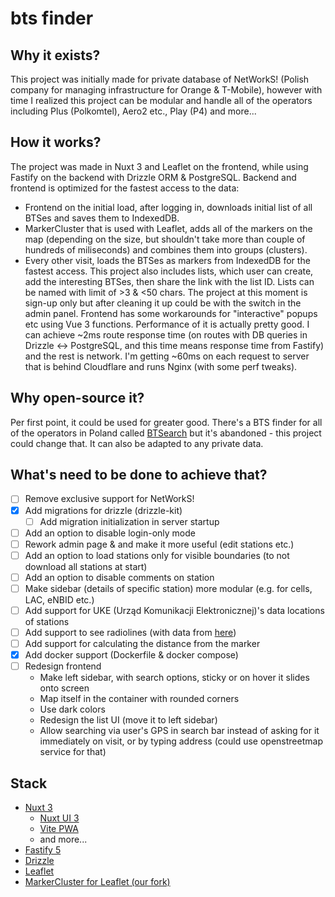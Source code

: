 # bts finder

Why it exists?
----

This project was initially made for private database of NetWorkS! (Polish company for managing infrastructure for Orange & T-Mobile), however with time I realized this project can be modular and handle all of the operators including Plus (Polkomtel), Aero2 etc., Play (P4) and more...

How it works?
----

The project was made in Nuxt 3 and Leaflet on the frontend, while using Fastify on the backend with Drizzle ORM & PostgreSQL. Backend and frontend is optimized for the fastest access to the data:
 - Frontend on the initial load, after logging in, downloads initial list of all BTSes and saves them to IndexedDB.
 - MarkerCluster that is used with Leaflet, adds all of the markers on the map (depending on the size, but shouldn't take more than couple of hundreds of miliseconds) and combines them into groups (clusters).
 - Every other visit, loads the BTSes as markers from IndexedDB for the fastest access.
This project also includes lists, which user can create, add the interesting BTSes, then share the link with the list ID. Lists can be named with limit of >3 & <50 chars. The project at this moment is sign-up only but after cleaning it up could be with the switch in the admin panel. Frontend has some workarounds for "interactive" popups etc using Vue 3 functions.
Performance of it is actually pretty good. I can achieve ~2ms route response time (on routes with DB queries in Drizzle <-> PostgreSQL, and this time means response time from Fastify) and the rest is network. I'm getting ~60ms on each request to server that is behind Cloudflare and runs Nginx (with some perf tweaks).

Why open-source it?
----

Per first point, it could be used for greater good. There's a BTS finder for all of the operators in Poland called [BTSearch](https://beta.btsearch.pl) but it's abandoned - this project could change that. It can also be adapted to any private data.

What's need to be done to achieve that?
----

- [ ] Remove exclusive support for NetWorkS!
- [x] Add migrations for drizzle (drizzle-kit)
  - [ ] Add migration initialization in server startup
- [ ] Add an option to disable login-only mode
- [ ] Rework admin page & and make it more useful (edit stations etc.)
- [ ] Add an option to load stations only for visible boundaries (to not download all stations at start)
- [ ] Add an option to disable comments on station
- [ ] Make sidebar (details of specific station) more modular (e.g. for cells, LAC, eNBID etc.)
- [ ] Add support for UKE (Urząd Komunikacji Elektronicznej)'s data locations of stations
- [ ] Add support to see radiolines (with data from [here](https://bts.mserv.ovh/))
- [ ] Add support for calculating the distance from the marker
- [x] Add docker support (Dockerfile & docker compose)
- [ ] Redesign frontend
  - Make left sidebar, with search options, sticky or on hover it slides onto screen
  - Map itself in the container with rounded corners
  - Use dark colors
  - Redesign the list UI (move it to left sidebar)
  - Allow searching via user's GPS in search bar instead of asking for it immediately on visit, or by typing address (could use openstreetmap service for that)

Stack
----

- [Nuxt 3](https://github.com/nuxt/nuxt)
  - [Nuxt UI 3](https://ui3.nuxt.dev/)
  - [Vite PWA](https://vite-pwa-org.netlify.app/)
  - and more...
- [Fastify 5](https://fastify.dev/)
- [Drizzle](https://orm.drizzle.team/)
- [Leaflet](https://leafletjs.com/)
- [MarkerCluster for Leaflet (our fork)](https://github.com/sakilabs/Leaflet.markercluster)